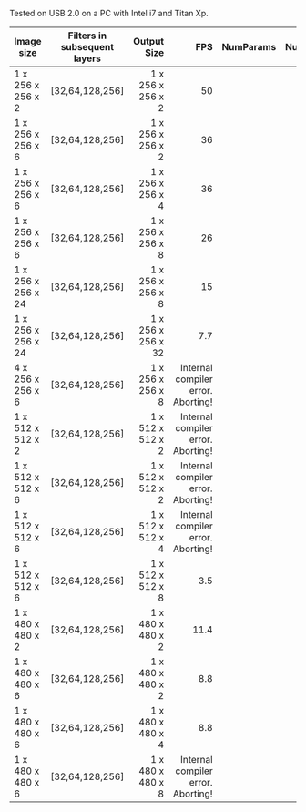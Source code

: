 Tested on USB 2.0 on a PC with Intel i7 and Titan Xp.

| Image size  |      Filters in subsequent layers    | Output Size  |  FPS | NumParams | NumFLOPs | 
|----------|:-------------:|------:|------:|------:| ------:|
| 1 x 256 x 256 x 2 | [32,64,128,256] | 1 x 256 x 256 x 2 | 50 |  |  |
| 1 x 256 x 256 x 6 | [32,64,128,256] | 1 x 256 x 256 x 2 | 36 |  |  |
| 1 x 256 x 256 x 6 | [32,64,128,256] | 1 x 256 x 256 x 4 | 36  |  |  |
| 1 x 256 x 256 x 6 | [32,64,128,256] | 1 x 256 x 256 x 8 | 26  |  |  |
| 1 x 256 x 256 x 24 | [32,64,128,256] | 1 x 256 x 256 x 8 | 15  |  |  |
| 1 x 256 x 256 x 24 | [32,64,128,256] | 1 x 256 x 256 x 32 | 7.7  |  |  |
| 4 x 256 x 256 x 6 | [32,64,128,256] | 1 x 256 x 256 x 8 | Internal compiler error. Aborting!  |  |  |
| 1 x 512 x 512 x 2 | [32,64,128,256] | 1 x 512 x 512 x 2 | Internal compiler error. Aborting! |  |  | 
| 1 x 512 x 512 x 6 | [32,64,128,256] | 1 x 512 x 512 x 2 | Internal compiler error. Aborting! |  |  | 
| 1 x 512 x 512 x 6 | [32,64,128,256] | 1 x 512 x 512 x 4 | Internal compiler error. Aborting! |  |  | 
| 1 x 512 x 512 x 6 | [32,64,128,256] | 1 x 512 x 512 x 8 | 3.5 |  |  | 
| 1 x 480 x 480 x 2 | [32,64,128,256] | 1 x 480 x 480 x 2 | 11.4 |  |  | 
| 1 x 480 x 480 x 6 | [32,64,128,256] | 1 x 480 x 480 x 2 | 8.8 |  |  | 
| 1 x 480 x 480 x 6 | [32,64,128,256] | 1 x 480 x 480 x 4 | 8.8 |  |  | 
| 1 x 480 x 480 x 6 | [32,64,128,256] | 1 x 480 x 480 x 8 | Internal compiler error. Aborting! |  |  | 
